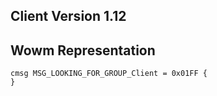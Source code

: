 ## Client Version 1.12

## Wowm Representation
```rust,ignore
cmsg MSG_LOOKING_FOR_GROUP_Client = 0x01FF {
}

```
